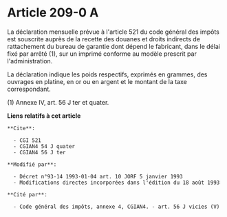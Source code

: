 # Article 209-0 A

La déclaration mensuelle prévue à l'article 521 du code général des impôts est souscrite auprès de la recette des douanes et
droits indirects de rattachement du bureau de garantie dont dépend le fabricant, dans le délai fixé par arrêté (1), sur un
imprimé conforme au modèle prescrit par l'administration.

La déclaration indique les poids respectifs, exprimés en grammes, des ouvrages en platine, en or ou en argent et le montant
de la taxe correspondant.

(1) Annexe IV, art. 56 J ter et quater.

**Liens relatifs à cet article**

	**Cite**:

	  - CGI 521
	  - CGIAN4 54 J quater
	  - CGIAN4 56 J ter

	**Modifié par**:

	  - Décret n°93-14 1993-01-04 art. 10 JORF 5 janvier 1993
	  - Modifications directes incorporées dans l'édition du 18 août 1993

	**Cité par**:

	  - Code général des impôts, annexe 4, CGIAN4. - art. 56 J vicies (V)
